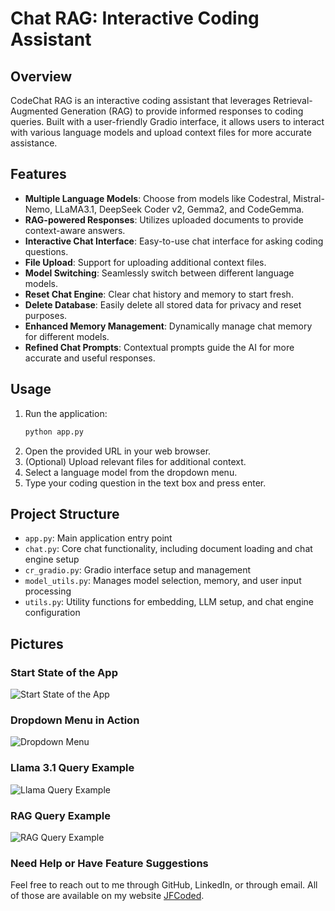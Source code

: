 # Chat RAG: Interactive Coding Assistant

## Overview

CodeChat RAG is an interactive coding assistant that leverages Retrieval-Augmented Generation (RAG) to provide 
informed responses to coding queries. Built with a user-friendly Gradio interface, it allows users to interact with 
various language models and upload context files for more accurate assistance.

## Features

- **Multiple Language Models**: Choose from models like Codestral, Mistral-Nemo, LLaMA3.1, DeepSeek Coder v2, Gemma2, and CodeGemma.
- **RAG-powered Responses**: Utilizes uploaded documents to provide context-aware answers.
- **Interactive Chat Interface**: Easy-to-use chat interface for asking coding questions.
- **File Upload**: Support for uploading additional context files.
- **Model Switching**: Seamlessly switch between different language models.
- **Reset Chat Engine**: Clear chat history and memory to start fresh.
- **Delete Database**: Easily delete all stored data for privacy and reset purposes.
- **Enhanced Memory Management**: Dynamically manage chat memory for different models.
- **Refined Chat Prompts**: Contextual prompts guide the AI for more accurate and useful responses.


## Usage

1. Run the application:
    ```bash
    python app.py
   ```
2. Open the provided URL in your web browser.
3. (Optional) Upload relevant files for additional context.
4. Select a language model from the dropdown menu.
5. Type your coding question in the text box and press enter.


## Project Structure

- `app.py`: Main application entry point
- `chat.py`: Core chat functionality, including document loading and chat engine setup
- `cr_gradio.py`: Gradio interface setup and management
- `model_utils.py`: Manages model selection, memory, and user input processing
- `utils.py`: Utility functions for embedding, LLM setup, and chat engine configuration

## Pictures
### Start State of the App
![Start State of the App](pics/start_state.png "Start State of the App")
### Dropdown Menu in Action
![Dropdown Menu](pics/model_dropdown.png "Dropdown Menu in Action")
### Llama 3.1 Query Example
![Llama Query Example](pics/Llama_Query.png "RAG Query Example")
### RAG Query Example
![RAG Query Example](pics/RAG_Query.png "RAG Query Example")


### Need Help or Have Feature Suggestions
Feel free to reach out to me through GitHub, LinkedIn, or through email. All of those are available on my website [JFCoded](https://www.jfcoded.com/contact).